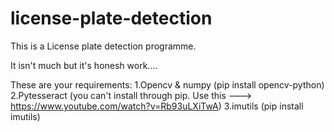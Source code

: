 # license-plate-detection


This is a License plate detection programme. 

It isn't much but it's honesh work....

These are your requirements:
1.Opencv & numpy (pip install opencv-python)
2.Pytesseract (you can't install through pip. Use this ---> https://www.youtube.com/watch?v=Rb93uLXiTwA)
3.imutils (pip install imutils)
